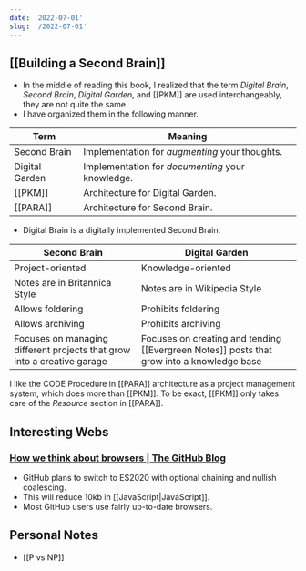 ```yaml
---
date: '2022-07-01'
slug: '/2022-07-01'
---
```


## [[Building a Second Brain]]

- In the middle of reading this book, I realized that the term _Digital Brain_, _Second Brain_, _Digital Garden_, and [[PKM]] are used interchangeably, they are not quite the same.
- I have organized them in the following manner.

| Term           | Meaning                                          |
| -------------- | ------------------------------------------------ |
| Second Brain   | Implementation for _augmenting_ your thoughts.   |
| Digital Garden | Implementation for _documenting_ your knowledge. |
| [[PKM]]        | Architecture for Digital Garden.                 |
| [[PARA]]       | Architecture for Second Brain.                   |

- Digital Brain is a digitally implemented Second Brain.

| Second Brain                                                            | Digital Garden                                                                            |
| ----------------------------------------------------------------------- | ----------------------------------------------------------------------------------------- |
| Project-oriented                                                        | Knowledge-oriented                                                                        |
| Notes are in Britannica Style                                           | Notes are in Wikipedia Style                                                              |
| Allows foldering                                                        | Prohibits foldering                                                                       |
| Allows archiving                                                        | Prohibits archiving                                                                       |
| Focuses on managing different projects that grow into a creative garage | Focuses on creating and tending [[Evergreen Notes]] posts that grow into a knowledge base |

I like the CODE Procedure in [[PARA]] architecture as a project management system, which does more than [[PKM]]. To be exact, [[PKM]] only takes care of the _Resource_ section in [[PARA]].

## Interesting Webs

### [How we think about browsers | The GitHub Blog](https://github.blog/2022-06-10-how-we-think-about-browsers/)

- GitHub plans to switch to ES2020 with optional chaining and nullish coalescing.
- This will reduce 10kb in [[JavaScript|JavaScript]].
- Most GitHub users use fairly up-to-date browsers.

## Personal Notes

- [[P vs NP]]
